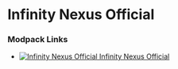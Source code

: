 Infinity Nexus Official
======

### Modpack Links
+ [![Infinity Nexus Official](https://cf.way2muchnoise.eu/907090.svg "Infinity") Infinity Nexus Official](https://www.curseforge.com/minecraft/modpacks/infinity-nexus-official)
